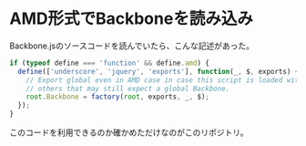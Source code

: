 # AMD形式でBackboneを読み込み

Backbone.jsのソースコードを読んでいたら、こんな記述があった。

```javascript
if (typeof define === 'function' && define.amd) {
  define(['underscore', 'jquery', 'exports'], function(_, $, exports) {
    // Export global even in AMD case in case this script is loaded with
    // others that may still expect a global Backbone.
    root.Backbone = factory(root, exports, _, $);
  });
} 
```

このコードを利用できるのか確かめただけなのがこのリポジトリ。
